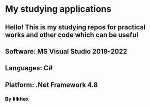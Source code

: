 # My studying applications
## Hello! This is my studying repos for practical works and other code which can be useful
## Software: MS Visual Studio 2019-2022
## Languages: C#
## Platform: .Net Framework 4.8
### By lilkhex
